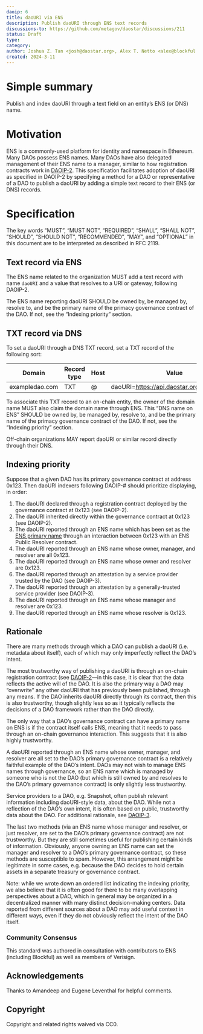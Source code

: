 ```yaml
---
daoip: 6
title: daoURI via ENS
description: Publish daoURI through ENS text records
discussions-to: https://github.com/metagov/daostar/discussions/211
status: Draft
type: 
category: 
author: Joshua Z. Tan <josh@daostar.org>, Alex T. Netto <alex@blockful.io>
created: 2024-3-11
---
```


# Simple summary
Publish and index daoURI through a text field on an entity’s ENS (or DNS) name.

# Motivation
ENS is a commonly-used platform for identity and namespace in Ethereum. Many DAOs possess ENS names. Many DAOs have also delegated management of their ENS name to a manager, similar to how registration contracts work in [DAOIP-2](daoip-2.md). This specification facilitates adoption of daoURI as specified in DAOIP-2 by specifying a method for a DAO or representative of a DAO to publish a daoURI by adding a simple text record to their ENS (or DNS) records.

# Specification
The key words “MUST”, “MUST NOT”, “REQUIRED”, “SHALL”, “SHALL NOT”, “SHOULD”, “SHOULD NOT”, “RECOMMENDED”, “MAY”, and “OPTIONAL” in this document are to be interpreted as described in RFC 2119.

## Text record via ENS
The ENS name related to the organization MUST add a text record with name `daoURI` and a value that resolves to a URI or gateway, following DAOIP-2.

The ENS name reporting daoURI SHOULD be owned by, be managed by, resolve to, and be the primary name of the primacy governance contract of the DAO. If not, see the “Indexing priority” section.

## TXT record via DNS
To set a daoURI through a DNS TXT record, set a TXT record of the following sort:

| Domain         | Record type | Host | Value                                     | TTL       |
| -------------- | ----------- | ---- | ----------------------------------------- | --------- |
| exampledao.com | TXT         | @    | daoURI=https://api.daostar.org/exampleDAO | Automatic |

To associate this TXT record to an on-chain entity, the owner of the domain name MUST also claim the domain name through ENS. This “DNS name on ENS” SHOULD be owned by, be managed by, resolve to, and be the primary name of the primacy governance contract of the DAO. If not, see the “Indexing priority” section.

Off-chain organizations MAY report daoURI or similar record directly through their DNS.

## Indexing priority
Suppose that a given DAO has its primary governance contract at address 0x123. Then daoURI indexers following DAOIP-# should prioritize displaying, in order:

1. The daoURI declared through a registration contract deployed by the governance contract at 0x123 (see DAOIP-2).
2. The daoURI inherited directly within the governance contract at 0x123 (see DAOIP-2).
3. The daoURI reported through an ENS name which has been set as the [ENS primary name](https://support.ens.domains/en/articles/7890756-the-primary-name) through an interaction between 0x123 with an ENS Public Resolver contract.
4. The daoURI reported through an ENS name whose owner, manager, and resolver are all 0x123.
5. The daoURI reported through an ENS name whose owner and resolver are 0x123.
6. The daoURI reported through an attestation by a service provider trusted by the DAO (see DAOIP-3).
7. The daoURI reported through an attestation by a generally-trusted service provider (see DAOIP-3).
8. The daoURI reported through an ENS name whose manager and resolver are 0x123.
9. The daoURI reported through an ENS name whose resolver is 0x123.

## Rationale
There are many methods through which a DAO can publish a daoURI (i.e. metadata about itself), each of which may only imperfectly reflect the DAO’s intent.

The most trustworthy way of publishing a daoURI is through an on-chain registration contract (see [DAOIP-2](daoip-2.md)—in this case, it is clear that the data reflects the active will of the DAO.  It is also the primary way a DAO may “overwrite” any other daoURI that has previously been published, through any means. If the DAO inherits daoURI directly through its contract, then this is also trustworthy, though slightly less so as it typically reflects the decisions of a DAO framework rather than the DAO directly.

The only way that a DAO’s governance contract can have a primary name on ENS is if the contract itself calls ENS, meaning that it needs to pass through an on-chain governance interaction. This suggests that it is also highly trustworthy.

A daoURI reported through an ENS name whose owner, manager, and resolver are all set to the DAO’s primary governance contract is a relatively faithful example of the DAO’s intent. DAOs may not wish to manage ENS names through governance, so an ENS name which is managed by someone who is not the DAO (but which is still owned by and resolves to the DAO’s primary governance contract) is only slightly less trustworthy.

Service providers to a DAO, e.g. Snapshot, often publish relevant information including daoURI-style data, about the DAO. While not a reflection of the DAO’s own intent, it is often based on public, trustworthy data about the DAO. For additional rationale, see [DAOIP-3](daoip-3.md).

The last two methods (via an ENS name whose manager and resolver, or just resolver, are set to the DAO’s primary governance contract) are not trustworthy. But they are still sometimes useful for publishing certain kinds of information. Obviously, anyone owning an ENS name can set the manager and resolver to a DAO’s primary governance contract, so these methods are susceptible to spam. However, this arrangement might be legitimate in some cases, e.g. because the DAO decides to hold certain assets in a separate treasury or governance contract.

Note: while we wrote down an ordered list indicating the indexing priority, we also believe that it is often good for there to be many overlapping perspectives about a DAO, which in general may be organized in a decentralized manner with many distinct decision-making centers. Data reported from different sources about a DAO may add useful context in different ways, even if they do not obviously reflect the intent of the DAO itself.

### Community Consensus
This standard was authored in consultation with contributors to ENS (including Blockful) as well as members of Verisign.

## Acknowledgements
Thanks to Amandeep and Eugene Leventhal for helpful comments.

## Copyright
Copyright and related rights waived via CC0.
